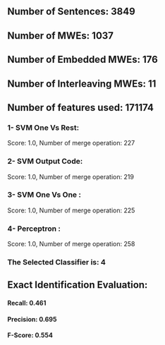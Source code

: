 ## Number of Sentences: 3849
## Number of MWEs: 1037

## Number of Embedded MWEs: 176

## Number of Interleaving MWEs: 11
## Number of features used: 171174

### 1- SVM One Vs Rest: 
Score: 1.0, Number of merge operation: 227
### 2- SVM Output Code: 
Score: 1.0, Number of merge operation: 219
### 3- SVM One Vs One : 
Score: 1.0, Number of merge operation: 225
### 4- Perceptron : 
Score: 1.0, Number of merge operation: 258
### The Selected Classifier is: 4
## Exact Identification Evaluation: 
#### Recall: 0.461
#### Precision: 0.695
#### F-Score: 0.554
